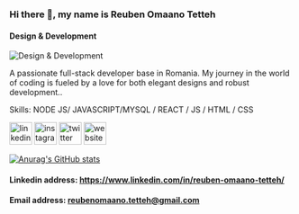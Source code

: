 ### Hi there 👋, my name is Reuben Omaano Tetteh
#### Design & Development
![Design & Development](https://pbs.twimg.com/profile_banners/3387988721/1701818491/600x200)

A passionate full-stack developer base in Romania. My journey in the world of coding is fueled by a love for both elegant designs and robust development..

Skills: NODE JS/ JAVASCRIPT/MYSQL / REACT / JS / HTML / CSS



[<img src='https://cdn.jsdelivr.net/npm/simple-icons@3.0.1/icons/linkedin.svg' alt='linkedin' height='40'>](https://www.linkedin.com/in/https://www.linkedin.com/in/reuben-omaano-tetteh//)  [<img src='https://cdn.jsdelivr.net/npm/simple-icons@3.0.1/icons/instagram.svg' alt='instagram' height='40'>](https://www.instagram.com/https://instagram.com/rkot9?igshid=YTQwZjQ0NmI0OA%3D%3D&utm_source=qr/)  [<img src='https://cdn.jsdelivr.net/npm/simple-icons@3.0.1/icons/twitter.svg' alt='twitter' height='40'>](https://twitter.com/https://twitter.com/rkot_9)  [<img src='https://cdn.jsdelivr.net/npm/simple-icons@3.0.1/icons/icloud.svg' alt='website' height='40'>](https://reuben-omaano-tetteh.vercel.app/)  






[![Anurag's GitHub stats](https://github-readme-stats.vercel.app/api?username=rkotchamp)](https://github.com/anuraghazra/github-readme-stats)


#### Linkedin address: https://www.linkedin.com/in/reuben-omaano-tetteh/
#### Email address: reubenomaano.tetteh@gmail.com
